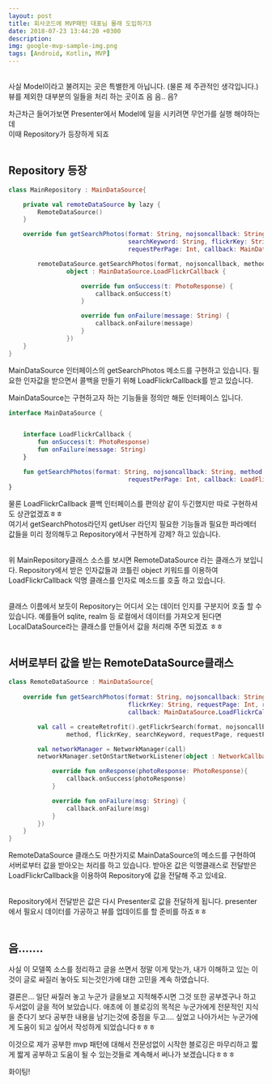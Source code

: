 ```yaml
---
layout: post
title: 회사코드에 MVP패턴 대표님 몰래 도입하기3
date: 2018-07-23 13:44:20 +0300
description:
img: google-mvp-sample-img.png
tags: [Android, Kotlin, MVP]
---
```

<br>
사실 Model이라고 불려지는 곳은 특별한게 아닙니다. (물론 제 주관적인 생각입니다.)</br>
뷰를 제외한 대부분의 일들을 처리 하는 곳이죠 음 음.. 음?
</br>

차근차근 들어가보면 Presenter에서 Model에 일을 시키려면 무언가를 실행 해야하는데</br>
이때 Repository가 등장하게 되죠</br>
</br>

## Repository 등장
```kotlin
class MainRepository : MainDataSource{

    private val remoteDataSource by lazy {
        RemoteDataSource()
    }

    override fun getSearchPhotos(format: String, nojsoncallback: String, method: String,
                                 searchKeyword: String, flickrKey: String, requestPage: Int,
                                 requestPerPage: Int, callback: MainDataSource.LoadFlickrCallback) {

        remoteDataSource.getSearchPhotos(format, nojsoncallback, method, searchKeyword, flickrKey, requestPage, requestPerPage,
                object : MainDataSource.LoadFlickrCallback {

                    override fun onSuccess(t: PhotoResponse) {
                        callback.onSuccess(t)
                    }

                    override fun onFailure(message: String) {
                        callback.onFailure(message)
                    }
                })
    }
}
```

MainDataSource 인터페이스의 getSearchPhotos 메소드를 구현하고 있습니다. 필요한 인자값을 받으면서 콜백을 만들기 위해 LoadFlickrCallback를 받고 있습니다.

MainDataSource는 구현하고자 하는 기능들을 정의만 해둔 인터페이스 입니다.

```kotlin
interface MainDataSource {


    interface LoadFlickrCallback {
        fun onSuccess(t: PhotoResponse)
        fun onFailure(message: String)
    }

    fun getSearchPhotos(format: String, nojsoncallback: String, method: String, searchKeyword: String, flickrKey: String, requestPage: Int,
                                 requestPerPage: Int, callback: LoadFlickrCallback)
}
```
물론 LoadFlickrCallback 콜백 인터페이스를 편의상 같이 두긴했지만 따로 구현하셔도 상관없겠죠ㅎㅎ</br>
여기서 getSearchPhotos라던지 getUser 라던지 필요한 기능들과 필요한 파라메터 값들을 미리 정의해두고  Repository에서 구현하게 강제? 하고 있습니다. </br>
</br>

위 MainRepository클래스 소스를 보시면 RemoteDataSource 라는 클래스가 보입니다. Repository에서 받은 인자값들과 코틀린 object 키워드를 이용하여 LoadFlickrCallback 익명 클래스를 인자로 메소드를 호출 하고 있습니다. </br>
</br>

클래스 이름에서 보듯이 Repository는 어디서 오는 데이터 인지를 구분지어 호출 할 수 있습니다. 예를들어 sqlite, realm 등 로컬에서 데이터를 가져오게 된다면 LocalDataSource라는 클래스를 만들어서 값을 처리해 주면 되겠죠 ㅎㅎ</br>
</br>

## 서버로부터 값을 받는 RemoteDataSource클래스
```kotlin
class RemoteDataSource : MainDataSource{
    
    override fun getSearchPhotos(format: String, nojsoncallback: String, method: String, searchKeyword: String,
                                 flickrKey: String, requestPage: Int, requestPerPage: Int,
                                 callback: MainDataSource.LoadFlickrCallback) {

        val call = createRetrofit().getFlickrSearch(format, nojsoncallback,
                method, flickrKey, searchKeyword, requestPage, requestPerPage)

        val networkManager = NetworkManager(call)
        networkManager.setOnStartNetworkListener(object : NetworkCallbackListener<PhotoResponse> {

            override fun onResponse(photoResponse: PhotoResponse){
                callback.onSuccess(photoResponse)
            }

            override fun onFailure(msg: String) {
                callback.onFailure(msg)
            }
        })
    }
}
```
RemoteDataSource 클래스도 마찬가지로 MainDataSource의 메소드를 구현하여 서버로부터 값을 받아오는 처리를 하고 있습니다. 받아온 값은 익명클래스로 전달받은 LoadFlickrCallback을 이용하여 Repository에 값을 전달해 주고 있네요.</br>
</br>

Repository에서 전달받은 값은 다시 Presenter로 값을 전달하게 됩니다. presenter에서 필요시 데이터를 가공하고 뷰를 업데이트를 할 준비를 하죠ㅎㅎ</br>
</br>

## 음.......
사실 이 모델쪽 소스를 정리하고 글을 쓰면서 정말 이게 맞는가, 내가 이해하고 있는 이것이 글로 싸질러 놓아도 되는것인가에 대한 고민을 계속 하였습니다.</br>

결론은... 일단 싸질러 놓고 누군가 글을보고 지적해주시면 그것 또한 공부겠구나 하고 두서없이 글을 적어 보았습니다. 애초에 이 블로깅의 목적은 누군가에게 전문적인 지식을 준다기 보다 공부한 내용을 남기는것에 중점을 두고.... 싶었고 나아가서는 누군가에게 도움이 되고 싶어서 작성하게 되었습니다ㅎㅎㅎ</br>

이것으로 제가 공부한 mvp 패턴에 대해서 전문성없이 시작한 블로깅은 마무리하고 짧게 짧게 공부하고 도움이 될 수 있는것들로 계속해서 써나가 보겠습니다ㅎㅎㅎ</br>

화이팅!